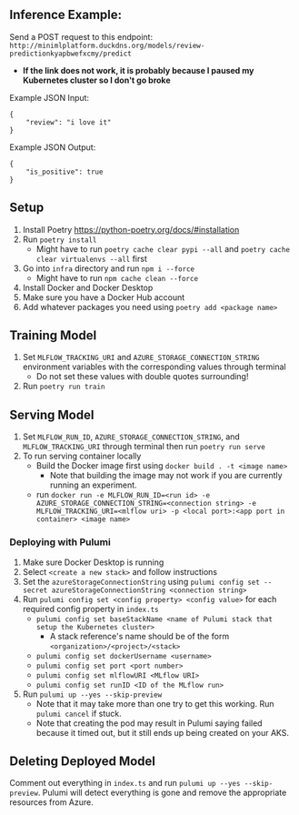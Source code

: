 ## Inference Example:

Send a POST request to this endpoint: `http://minimlplatform.duckdns.org/models/review-predictionkyapbwefxcmy/predict`
- **If the link does not work, it is probably because I paused my Kubernetes cluster so I don't go broke**

Example JSON Input:
```
{
    "review": "i love it"
}
```

Example JSON Output:
```
{
    "is_positive": true
}
```

## Setup
1. Install Poetry https://python-poetry.org/docs/#installation
2. Run `poetry install`
    - Might have to run `poetry cache clear pypi --all` and `poetry cache clear virtualenvs --all` first
3. Go into `infra` directory and run `npm i --force`
    - Might have to run `npm cache clean --force`
4. Install Docker and Docker Desktop
5. Make sure you have a Docker Hub account
6. Add whatever packages you need using `poetry add <package name>`

## Training Model
1. Set `MLFLOW_TRACKING_URI` and `AZURE_STORAGE_CONNECTION_STRING` environment variables with the corresponding values through terminal
    - Do not set these values with double quotes surrounding!
2. Run `poetry run train`

## Serving Model
1. Set `MLFLOW_RUN_ID`, `AZURE_STORAGE_CONNECTION_STRING`, and `MLFLOW_TRACKING_URI` through terminal then run `poetry run serve`
2. To run serving container locally 
    - Build the Docker image first using `docker build . -t <image name>`
        - Note that building the image may not work if you are currently running an experiment.
    - run `docker run -e MLFLOW_RUN_ID=<run id> -e AZURE_STORAGE_CONNECTION_STRING=<connection string> -e MLFLOW_TRACKING_URI=<mlflow uri> -p <local port>:<app port in container> <image name>` 

### Deploying with Pulumi
1. Make sure Docker Desktop is running
2. Select `<create a new stack>` and follow instructions
3. Set the `azureStorageConnectionString` using `pulumi config set --secret azureStorageConnectionString <connection string>`
4. Run `pulumi config set <config property> <config value>` for each required config property in `index.ts`
    - `pulumi config set baseStackName <name of Pulumi stack that setup the Kubernetes cluster>`
        - A stack reference's name should be of the form `<organization>/<project>/<stack>`
    - `pulumi config set dockerUsername <username>`
    - `pulumi config set port <port number>`
    - `pulumi config set mlflowURI <MLflow URI>`
    - `pulumi config set runID <ID of the MLflow run>`
5. Run `pulumi up --yes --skip-preview`
    - Note that it may take more than one try to get this working. Run `pulumi cancel` if stuck.
    - Note that creating the pod may result in Pulumi saying failed because it timed out, but it still ends up being created on your AKS.

## Deleting Deployed Model
Comment out everything in `index.ts` and run `pulumi up --yes --skip-preview`. Pulumi will detect everything is gone and remove the appropriate resources from Azure.
